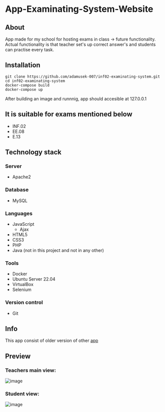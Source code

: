 # App-Examinating-System-Website
## About
App made for my school for hosting exams in class -> future functionality.
Actual functionality is that teacher set's up correct answer's and students can practise every task.

## Installation
```
git clone https://github.com/adamusek-007/inf02-examinating-system.git
cd inf02-examinating-system
docker-compose build
docker-compose up
```
After building an image and runnnig, app should accesible at 127.0.0.1

## It is suitable for exams mentioned below
- INF.02
- EE.08
- E.13

## Technology stack
### Server
- Apache2

### Database
- MySQL

### Languages
- JavaScript
    - Ajax
- HTML5
- CSS3
- PHP
- Java (not in this project and not in any other)

### Tools
- Docker
- Ubuntu Server 22.04
- VirtualBox
- Selenium

### Version control
- Git

## Info
This app consist of older version of other [app](https://github.com/adamusek-007/inf03-exam-master)

## Preview

### Teachers main view:
![image](https://github.com/adamusek-007/App-Examinating-System-Website/assets/122128430/ae63b2fb-72ef-4541-95df-e217aaa0728f)

### Student view:
![image](https://github.com/adamusek-007/App-Examinating-System-Website/assets/122128430/60d08475-85ee-48b6-ace6-79af6b3ecb4c)

